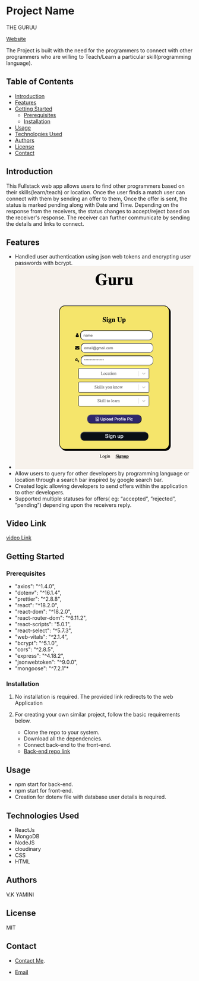 # Project Name

THE GURUU

[Website](https://guru-ui.netlify.app/)

The Project is built with the need for the programmers to connect with other programmers 
who are willing to Teach/Learn a particular skill(programming language).

## Table of Contents
- [Introduction](#introduction)
- [Features](#features)
- [Getting Started](#getting-started)
  - [Prerequisites](#prerequisites)
  - [Installation](#installation)
- [Usage](#usage)
- [Technologies Used](#technologies-used)
- [Authors](#Authors)
- [License](#license)
- [Contact](#contact)

## Introduction

This Fullstack web app allows users to find other programmers based on their skills(learn/teach) or location.
Once the user finds a match user can connect with them by sending an offer to them, Once the offer is sent,
the status is marked pending along with Date and Time.
Depending on the response from the receivers, the status changes to accept/reject based on the receiver's response. 
The receiver can further communicate by sending the details and links to connect. 


## Features

- Handled user authentication using json web tokens and encrypting user passwords with bcrypt.
- ![Screenshot](/img/sign-up.png)
- Allow users to query for other developers by programming language or location through a search bar inspired by google search bar.
- Created logic allowing developers to send offers within the application to other developers.
- Supported multiple statuses for offers( eg: “accepted”, ”rejected”, ”pending”) depending upon the receivers reply.

## Video Link

[video Link](https://drive.google.com/file/d/1wAUCFeO3Ug2qqaD7kFXLdbwg8yq8_pi8/view)
 
## Getting Started

### Prerequisites

*  "axios": "^1.4.0",
*  "dotenv": "^16.1.4",
*  "prettier": "^2.8.8",
*  "react": "^18.2.0",
*  "react-dom": "^18.2.0",
*  "react-router-dom": "^6.11.2",
*  "react-scripts": "5.0.1",
*  "react-select": "^5.7.3",
*  "web-vitals": "^2.1.4",
*  "bcrypt": "^5.1.0",
*  "cors": "^2.8.5",
*  "express": "^4.18.2",
*  "jsonwebtoken": "^9.0.0",
*  "mongoose": "^7.2.1"*

### Installation

1. No installation is required. The provided link redirects to the web Application
2. For creating your own similar project, follow the basic requirements below.

    * Clone the repo to your system.
    * Download all the dependencies.
    * Connect back-end to the front-end.
    * [Back-end repo link](https://github.com/vkyamini/guru-api)

## Usage


* npm start for back-end.
* npm start for front-end.
* Creation for dotenv file with database user details is required.


## Technologies Used

- ReactJs
- MongoDB
- NodeJS
- cloudinary
- CSS
- HTML

## Authors

V.K YAMINI

## License

MIT

## Contact

 * [Contact Me](https://yamcodes.com/).
   
 * [Email](yamini@yamcodes.com)
